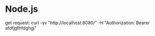# Node.js

get request:
curl -sv "http://localhost:8080/" -H "Authorization: Bearer afdfjgfhfdghgj"
